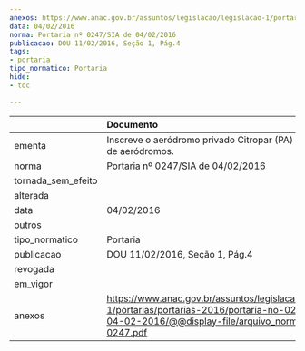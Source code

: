 ```yaml
---
anexos: https://www.anac.gov.br/assuntos/legislacao/legislacao-1/portarias/portarias-2016/portaria-no-0247-sia-de-04-02-2016/@@display-file/arquivo_norma/PA2016-0247.pdf
data: 04/02/2016
norma: Portaria nº 0247/SIA de 04/02/2016
publicacao: DOU 11/02/2016, Seção 1, Pág.4
tags:
- portaria
tipo_normatico: Portaria
hide: 
- toc 
 
---
```


|                    | Documento                                                                                                                                                         |
|:-------------------|:------------------------------------------------------------------------------------------------------------------------------------------------------------------|
| ementa             | Inscreve o aeródromo privado Citropar (PA) no cadastro de aeródromos.                                                                                             |
| norma              | Portaria nº 0247/SIA de 04/02/2016                                                                                                                                |
| tornada_sem_efeito |                                                                                                                                                                   |
| alterada           |                                                                                                                                                                   |
| data               | 04/02/2016                                                                                                                                                        |
| outros             |                                                                                                                                                                   |
| tipo_normatico     | Portaria                                                                                                                                                          |
| publicacao         | DOU 11/02/2016, Seção 1, Pág.4                                                                                                                                    |
| revogada           |                                                                                                                                                                   |
| em_vigor           |                                                                                                                                                                   |
| anexos             | https://www.anac.gov.br/assuntos/legislacao/legislacao-1/portarias/portarias-2016/portaria-no-0247-sia-de-04-02-2016/@@display-file/arquivo_norma/PA2016-0247.pdf |